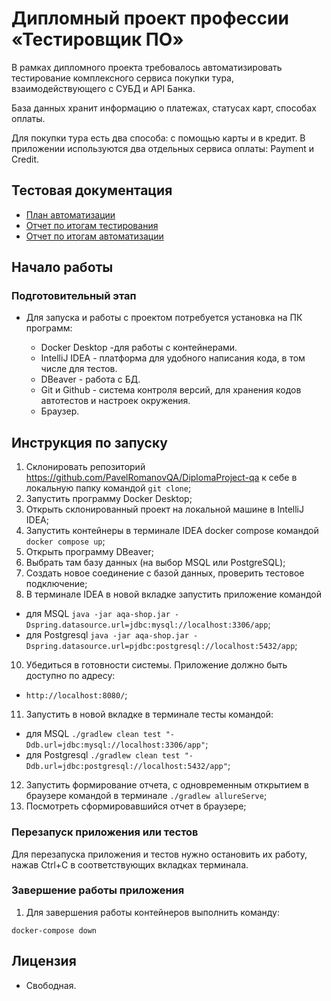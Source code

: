 # Дипломный проект профессии «Тестировщик ПО»

В рамках дипломного проекта требовалось автоматизировать тестирование комплексного сервиса покупки тура, взаимодействующего с СУБД и API Банка.

База данных хранит информацию о платежах, статусах карт, способах оплаты.

Для покупки тура есть два способа: с помощью карты и в кредит. В приложении используются два отдельных сервиса оплаты: Payment и Credit.

## Тестовая документация
* [План автоматизации](documentation/Plan.md)
* [Отчет по итогам тестирования](https://github.com/PavelRomanovQA/DiplomaProject-qa/blob/main/documentation/Report.md)
* [Отчет по итогам автоматизации](https://github.com/PavelRomanovQA/DiplomaProject-qa/blob/main/documentation/Summary.md)

## Начало работы
### Подготовительный этап
*  Для запуска и работы с проектом потребуется установка на ПК программ:
  
   * Docker Desktop -для работы с контейнерами.
   * IntelliJ IDEA - платформа для удобного написания кода, в том числе для тестов.
   * DBeaver - работа с БД.
   * Git и Github - система контроля версий, для хранения кодов автотестов и настроек окружения.
   * Браузер.
## Инструкция по запуску
1. Склонировать репозиторий https://github.com/PavelRomanovQA/DiplomaProject-qa к себе в локальную папку командой `git clone`;
3. Запустить программу Docker Desktop;
4. Открыть склонированный проект на локальной машине в IntelliJ IDEA;
5. Запустить контейнеры в терминале IDEA docker compose командой `docker compose up`;
6. Открыть программу DBeaver;
7. Выбрать там базу данных (на выбор MSQL или PostgreSQL);
8. Создать новое соединение с базой данных, проверить тестовое подключение;
9. В терминале IDEA в новой вкладке запустить приложение командой
*  для MSQL  `java -jar aqa-shop.jar -Dspring.datasource.url=jdbc:mysql://localhost:3306/app`;
*  для Postgresql `java -jar aqa-shop.jar -Dspring.datasource.url=pjdbc:postgresql://localhost:5432/app`;
10. Убедиться в готовности системы. Приложение должно быть доступно по адресу:
* `http://localhost:8080/`;
11. Запустить в новой вкладке в терминале тесты командой:
*  для MSQL `./gradlew clean test "-Ddb.url=jdbc:mysql://localhost:3306/app"`;
*  для Postgresql `./gradlew clean test "-Ddb.url=jdbc:postgresql://localhost:5432/app"`;
12. Запустить формирование отчета, с одновременным открытием в браузере командой в терминале `./gradlew allureServe`;
13. Посмотреть сформировавшийся отчет в браузере;

### Перезапуск приложения или тестов
Для перезапуска приложения и тестов нужно остановить их работу, нажав Ctrl+С в соответствующих вкладках терминала.
### Завершение работы приложения
1. Для завершения работы контейнеров выполнить команду:

 `docker-compose down`
 
## Лицензия
* Свободная.
